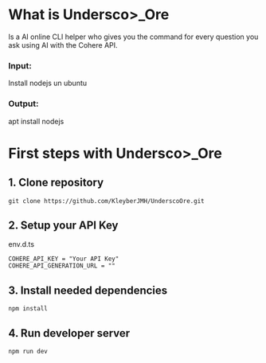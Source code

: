 # What is Undersco>_Ore
Is a AI online CLI helper who gives you the command for every question you ask using AI with the Cohere API.

### Input: 
Install nodejs un ubuntu

### Output: 
apt install nodejs


# First steps with Undersco>_Ore
## 1. Clone repository
```
git clone https://github.com/KleyberJMH/UnderscoOre.git
```
## 2. Setup your API Key
env.d.ts
```
COHERE_API_KEY = "Your API Key"
COHERE_API_GENERATION_URL = ""
```
## 3. Install needed dependencies
```
npm install
```

## 4. Run developer server
```
npm run dev
```


















































